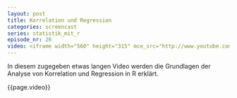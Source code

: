```yaml
---
layout: post
title: Korrelation und Regression
categories: screencast
series: statistik_mit_r
episode_nr: 26
video: <iframe width="560" height="315" mce_src="http://www.youtube.com/embed/7b3WleL1-po" frameborder="0" allowfullscreen="" src="http://www.youtube.com/embed/7b3WleL1-po"></iframe>
---
```


In diesem zugegeben etwas langen Video werden die Grundlagen der Analyse von Korrelation und Regression in R erklärt.

{{page.video}}
